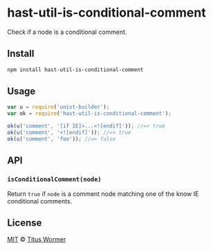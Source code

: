 <!--This file is generated by `build-packages.js`-->

# hast-util-is-conditional-comment

Check if a node is a conditional comment.

## Install

```sh
npm install hast-util-is-conditional-comment
```

## Usage

```javascript
var u = require('unist-builder');
var ok = require('hast-util-is-conditional-comment');

ok(u('comment', '[if IE]>...<![endif]')); //=> true
ok(u('comment', '<![endif]')); //=> true
ok(u('comment', 'foo')); //=> false
```

## API

### `isConditionalComment(node)`

Return `true` if `node` is a comment node matching
one of the know IE conditional comments.

## License

[MIT](https://github.com/rehypejs/rehype-minify/blob/master/license) © [Titus Wormer](http://wooorm.com)
